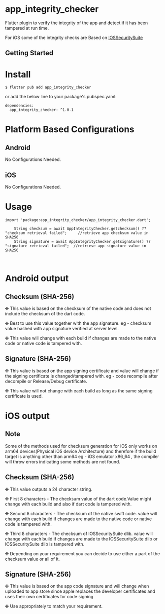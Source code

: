 # app_integrity_checker


Flutter plugin to verify the integrity of the app and detect if it has been tampered at run time.

For iOS some of the integrity checks are Based on
[IOSSecuritySuite](https://github.com/securing/IOSSecuritySuite)


## Getting Started

# Install
```
$ flutter pub add app_integrity_checker

```

or add the below line to your package's pubspec.yaml:

```
dependencies:
  app_integrity_checker: ^1.0.1

```

# Platform Based Configurations

## Android
No Configurations Needed.

## iOS
No Configurations Needed.

# Usage

```
import 'package:app_integrity_checker/app_integrity_checker.dart';

    String checksum = await AppIntegrityChecker.getchecksum() ?? "checksum retrieval failed";     //retrieve app checksum value in SHA256
    String signature = await AppIntegrityChecker.getsignature() ?? "signature retrieval failed";  //retrieve app signature value in SHA256   



```



# Android output

## Checksum (SHA-256)
✤ This value is based on the checksum of the native code and does not include the checksum of the dart code.

✤ Best to use this value together with the app signature. eg - checksum value hashed with app signature verified at server level.

✤ This value will change with each build if changes are made to the native code or native code is tampered with.

## Signature (SHA-256)
✤ This value is based on the app signing certificate and value will change if the signing certificate is changed/tampered with. eg - code recompile after decompile or Release/Debug certificate.

✤ This value will not change with each build as long as the same signing certificate is used.




# iOS output

## Note
Some of the methods used for checksum generation for iOS only works on arm64 devices(Physical iOS device Architecture) and therefore if the build target is anything other than arm64 eg - iOS emulator x86_64 , the compiler will throw errors indicating some methods are not found.

## Checksum (SHA-256)
✤ This value outputs a 24 character string.

✤ First 8 characters  - The checksum value of the dart code.Value might change with each build and also if dart code is tampered with.

✤ Second 8 characters - The checksum of the native swift code. value will change with each build if changes are made to the native code or native code is tampered with.

✤ Third 8 characters  - The checksum of IOSSecuritySuite dlib. value will change with each build if changes are made to the IOSSecuritySuite dlib or IOSSecuritySuite dlib is tampered with.

✤ Depending on your requirement you can decide to use either a part of the checksum value or all of it.

## Signature (SHA-256)
✤ This value is based on the app code signature and will change when uploaded to app store since apple replaces the developer certificates and uses their own certificates for code signing.

✤ Use appropriately to match your requirement.  
